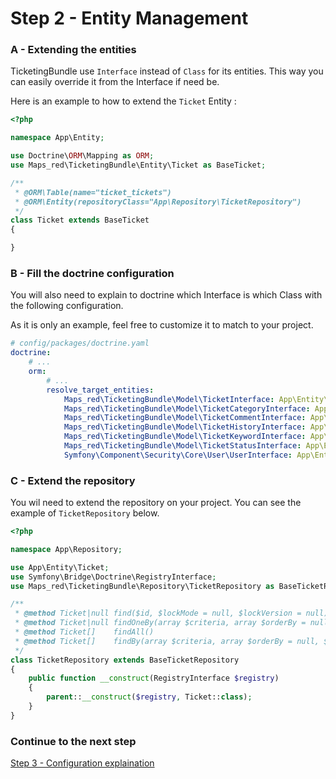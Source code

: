 Step 2 - Entity Management
=================

### A - Extending the entities

TicketingBundle use ``Interface`` instead of ``Class`` for its entities. This way you can easily 
override it from the Interface if need be.

Here is an example to how to extend the ``Ticket`` Entity :

```php
<?php

namespace App\Entity;

use Doctrine\ORM\Mapping as ORM;
use Maps_red\TicketingBundle\Entity\Ticket as BaseTicket;

/**
 * @ORM\Table(name="ticket_tickets")
 * @ORM\Entity(repositoryClass="App\Repository\TicketRepository")
 */
class Ticket extends BaseTicket
{

}
```

### B - Fill the doctrine configuration

You will also need to explain to doctrine which Interface is which Class with the following configuration.

As it is only an example, feel free to customize it to match to your project.

```yaml
# config/packages/doctrine.yaml
doctrine:
    # ...
    orm:
        # ...
        resolve_target_entities:
            Maps_red\TicketingBundle\Model\TicketInterface: App\Entity\Ticket
            Maps_red\TicketingBundle\Model\TicketCategoryInterface: App\Entity\TicketCategory
            Maps_red\TicketingBundle\Model\TicketCommentInterface: App\Entity\TicketComment
            Maps_red\TicketingBundle\Model\TicketHistoryInterface: App\Entity\TicketHistory
            Maps_red\TicketingBundle\Model\TicketKeywordInterface: App\Entity\TicketKeyword
            Maps_red\TicketingBundle\Model\TicketStatusInterface: App\Entity\TicketStatus
            Symfony\Component\Security\Core\User\UserInterface: App\Entity\User
```

### C - Extend the repository

You wil need to extend the repository on your project. You can see the example of ``TicketRepository`` below. 

````php
<?php

namespace App\Repository;

use App\Entity\Ticket;
use Symfony\Bridge\Doctrine\RegistryInterface;
use Maps_red\TicketingBundle\Repository\TicketRepository as BaseTicketRepository;

/**
 * @method Ticket|null find($id, $lockMode = null, $lockVersion = null)
 * @method Ticket|null findOneBy(array $criteria, array $orderBy = null)
 * @method Ticket[]    findAll()
 * @method Ticket[]    findBy(array $criteria, array $orderBy = null, $limit = null, $offset = null)
 */
class TicketRepository extends BaseTicketRepository
{
    public function __construct(RegistryInterface $registry)
    {
        parent::__construct($registry, Ticket::class);
    }
}
````

### Continue to the next step
[Step 3 - Configuration explaination](3-setting_up_the_configuration.md)